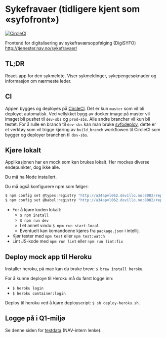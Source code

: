 # Sykefravaer (tidligere kjent som «syfofront»)
[![CircleCI](https://circleci.com/gh/navikt/sykefravaer.svg?style=svg)](https://circleci.com/gh/navikt/sykefravaer)

Frontend for digitalisering av sykefraværsoppfølging (DigiSYFO) http://tjenester.nav.no/sykefravaer/

## TL;DR
React-app for den sykmeldte. Viser sykmeldinger, sykepengesøknader og informasjon om nærmeste leder.

## CI
Appen bygges og deployes på [CircleCI](https://circleci.com/gh/navikt/sykefravaer). Det er kun `master` som vil bli 
deployet automatisk. Ved vellykket bygg av docker image på master vil imaget bli pushet til `dev-sbs` og `prod-sbs`. 
Alle andre brancher vil kun bli testet. For å rulle en branch til `dev-sbs` kan man bruke 
[syfodeploy](https://github.com/navikt/syfodeploy/blob/master/syfodeploy.sh), dette er et verktøy som vil trigge kjøring
av `build_branch` workflowen til CircleCI som bygger og deployer branchen til `dsv-sbs`. 

## Kjøre lokalt
Applikasjonen har en mock som kan brukes lokalt. Her mockes diverse endepunkter, dog ikke alle. 

Du må ha Node installert.

Du må også konfigurere npm som følger:

```bash
$ npm config set @types:registry "http://a34apvl062.devillo.no:8082/repository/npm-all"
$ npm config set @babel:registry "http://a34apvl062.devillo.no:8082/repository/npm-all"
```

* For å kjøre koden lokalt: 
    - `$ npm install`
    - `$ npm run dev`
    - I et annet vindu `$ npm run start-local`
    - Eventuelt kan komandoene kjøres fra `package.json` i intellij.
* Kjør tester med `npm test` eller `npm test:watch`
* Lint JS-kode med `npm run lint` eller `npm run lint:fix`

## Deploy mock app til Heroku
Installer heroku, på mac kan du bruke brew: `$ brew install heroku`.

For å kunne deploye til Heroku må du først logge inn: 
* `$ heroku login`
* `$ heroku container:login`

Deploy til heroku ved å kjøre deployscript: `$ sh deploy-heroku.sh`.

## Logge på i Q1-miljø
Se denne siden for [testdata](https://confluence.adeo.no/pages/viewpage.action?pageId=228580060) (NAV-intern lenke).

